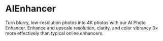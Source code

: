 # AIEnhancer
Turn blurry, low-resolution photos into 4K photos with our AI Photo Enhancer. Enhance and upscale resolution, clarity, and color vibrancy 3× more effectively than typical online enhancers.
